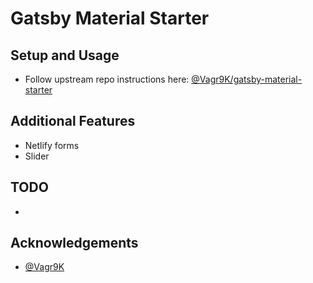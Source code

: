 # Gatsby Material Starter

## Setup and Usage

- Follow upstream repo instructions here: [@Vagr9K/gatsby-material-starter](https://github.com/Vagr9K/gatsby-material-starter)

## Additional Features

- Netlify forms
- Slider

## TODO

-

## Acknowledgements
- [@Vagr9K](https://github.com/Vagr9K)
